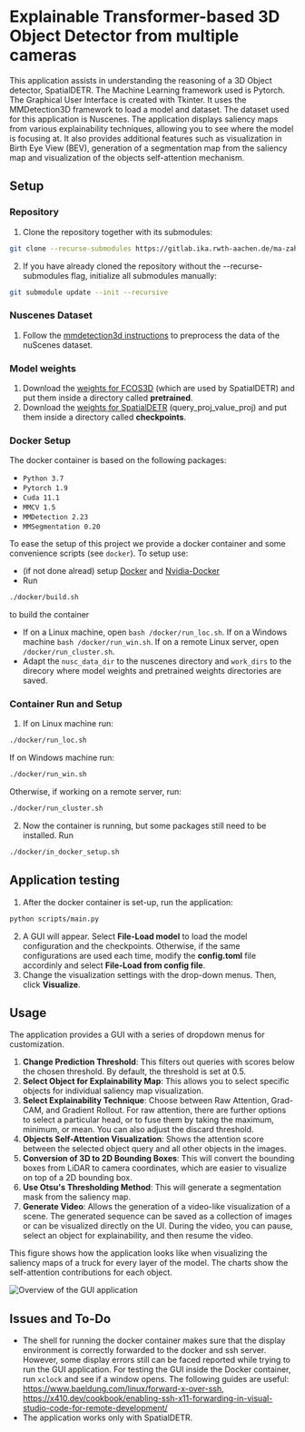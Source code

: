 # Explainable Transformer-based 3D Object Detector from multiple cameras
This application assists in understanding the reasoning of a 3D Object detector, SpatialDETR. The Machine Learning framework used is Pytorch. The Graphical User Interface is created with Tkinter. It uses the MMDetection3D framework to load a model and dataset. The dataset used for this application is Nuscenes.
The application displays saliency maps from various explainability techniques, allowing you to see where the model is focusing at. It also provides additional features such as visualization in Birth Eye View (BEV), generation of a segmentation map from the saliency map and visualization of the objects self-attention mechanism.

## Setup
### Repository
1. Clone the repository together with its submodules: 

```bash
git clone --recurse-submodules https://gitlab.ika.rwth-aachen.de/ma-zahr/xai.git 
```

2. If you have already cloned the repository without the --recurse-submodules flag, initialize all submodules manually: 

```bash
git submodule update --init --recursive
```

### Nuscenes Dataset
1. Follow the [mmdetection3d instructions](https://mmdetection3d.readthedocs.io/en/v1.0.0rc1/datasets/nuscenes_det.html) to preprocess the data of the nuScenes dataset.

### Model weights
1. Download the [weights for FCOS3D](https://rwth-aachen.sciebo.de/s/asoSC5oMD1TNEsy) (which are used by SpatialDETR) and put them inside a directory called **pretrained**.
2. Download the [weights for SpatialDETR](https://rwth-aachen.sciebo.de/s/fgmMdPEQKQu9hz) (query_proj_value_proj) and put them inside a directory called **checkpoints**.


### Docker Setup
The docker container is based on the following packages:
- `Python 3.7`
- `Pytorch 1.9`
- `Cuda 11.1`
- `MMCV 1.5`
- `MMDetection 2.23`
- `MMSegmentation 0.20`

To ease the setup of this project we provide a docker container and some convenience scripts (see `docker`). To setup use:
- (if not done alread) setup [Docker](https://docs.docker.com/engine/install/ubuntu/) and [Nvidia-Docker](https://docs.nvidia.com/datacenter/cloud-native/container-toolkit/install-guide.html#docker)
- Run 
```bash
./docker/build.sh
```
to build the container
- If on a Linux machine, open `bash /docker/run_loc.sh`. If on a Windows machine `bash /docker/run_win.sh`. If on a remote Linux server, open `/docker/run_cluster.sh`.
- Adapt the `nusc_data_dir` to the nuscenes directory and `work_dirs` to the direcory where model weights and pretrained weights directories are saved.

### Container Run and Setup
1. If on Linux machine run:
```bash
./docker/run_loc.sh
```
If on Windows machine run:
```bash
./docker/run_win.sh
```
Otherwise, if working on a remote server, run:
```bash
./docker/run_cluster.sh
```
2. Now the container is running, but some packages still need to be installed. Run 
```bash
./docker/in_docker_setup.sh
```

## Application testing
1. After the docker container is set-up, run the application:
```bash 
python scripts/main.py
```
2. A GUI will appear. Select **File-Load model** to load the model configuration and the checkpoints. Otherwise, if the same configurations are used each time, modify the **config.toml** file accordinly and select **File-Load from config file**.
3. Change the visualization settings with the drop-down menus. Then, click **Visualize**. 

## Usage
The application provides a GUI with a series of dropdown menus for customization.

1. **Change Prediction Threshold**: This filters out queries with scores below the chosen threshold. By default, the threshold is set at 0.5.
2. **Select Object for Explainability Map**: This allows you to select specific objects for individual saliency map visualization.
3. **Select Explainability Technique**: Choose between Raw Attention, Grad-CAM, and Gradient Rollout. For raw attention, there are further options to select a particular head, or to fuse them by taking the maximum, minimum, or mean. You can also adjust the discard threshold.
4. **Objects Self-Attention Visualization**: Shows the attention score between the selected object query and all other objects in the images.
5. **Conversion of 3D to 2D Bounding Boxes**: This will convert the bounding boxes from LiDAR to camera coordinates, which are easier to visualize on top of a 2D bounding box.
6. **Use Otsu's Thresholding Method**: This will generate a segmentation mask from the saliency map.
7. **Generate Video**: Allows the generation of a video-like visualization of a scene. The generated sequence can be saved as a collection of images or can be visualized directly on the UI. During the video, you can pause, select an object for explainability, and then resume the video.

This figure shows how the application looks like when visualizing the saliency maps of a truck for every layer of the model. The charts show the self-attention contributions for each object.

![](misc/readme_overview.png "Overview of the GUI application")  

## Issues and To-Do
- The shell for running the docker container makes sure that the display environment is correctly forwarded to the docker and ssh server. However, some display errors still can be faced reported while trying to run the GUI application. For testing the GUI inside the Docker container, run `xclock` and see if a window opens. The following guides are useful: https://www.baeldung.com/linux/forward-x-over-ssh, https://x410.dev/cookbook/enabling-ssh-x11-forwarding-in-visual-studio-code-for-remote-development/
- The application works only with SpatialDETR.

 